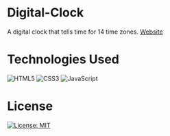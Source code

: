 # Digital-Clock
A digital clock that tells time for 14 time zones.
[Website](https://clock-as.netlify.app)

# Technologies Used
![HTML5](https://img.shields.io/badge/HTML5-E34F26?logo=html5&logoColor=white)
![CSS3](https://img.shields.io/badge/CSS3-1572B6?logo=css3&logoColor=white)
![JavaScript](https://img.shields.io/badge/JavaScript-F7DF1E?logo=javascript&logoColor=black)

# License
[![License: MIT](https://img.shields.io/badge/License-MIT-green.svg)](LICENSE)
